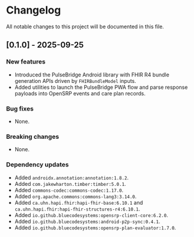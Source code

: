 # Changelog

All notable changes to this project will be documented in this file.

## [0.1.0] - 2025-09-25

### New features
- Introduced the PulseBridge Android library with FHIR R4 bundle generation APIs driven by `FHIRBundleModel` inputs.
- Added utilities to launch the PulseBridge PWA flow and parse response payloads into OpenSRP events and care plan records.

### Bug fixes
- None.

### Breaking changes
- None.

### Dependency updates
- Added `androidx.annotation:annotation:1.8.2`.
- Added `com.jakewharton.timber:timber:5.0.1`.
- Added `commons-codec:commons-codec:1.17.0`.
- Added `org.apache.commons:commons-lang3:3.14.0`.
- Added `ca.uhn.hapi.fhir:hapi-fhir-base:6.10.1` and `ca.uhn.hapi.fhir:hapi-fhir-structures-r4:6.10.1`.
- Added `io.github.bluecodesystems:opensrp-client-core:6.2.0`.
- Added `io.github.bluecodesystems:android-p2p-sync:0.4.1`.
- Added `io.github.bluecodesystems:opensrp-plan-evaluator:1.7.0`.
